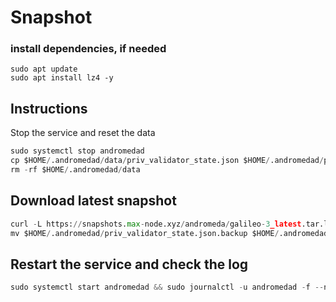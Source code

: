 # Snapshot

### install dependencies, if needed
```pyton
sudo apt update
sudo apt install lz4 -y
```
## Instructions
Stop the service and reset the data
```python
sudo systemctl stop andromedad
cp $HOME/.andromedad/data/priv_validator_state.json $HOME/.andromedad/priv_validator_state.json.backup
rm -rf $HOME/.andromedad/data
```
## Download latest snapshot
```python
curl -L https://snapshots.max-node.xyz/andromeda/galileo-3_latest.tar.lz4 | tar -Ilz4 -xf - -C $HOME/.andromedad
mv $HOME/.andromedad/priv_validator_state.json.backup $HOME/.andromedad/data/priv_validator_state.json
```
## Restart the service and check the log
```python
sudo systemctl start andromedad && sudo journalctl -u andromedad -f --no-hostname -o cat
```
